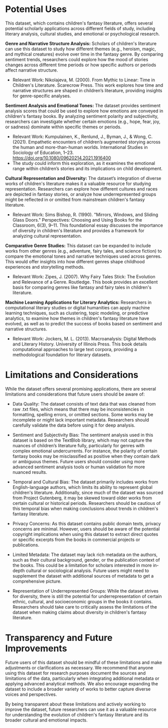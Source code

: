 # Potential Uses

This dataset, which contains children's fantasy literature, offers several potential scholarly applications across different fields of study, including literary analysis, cultural studies, and emotional or psychological research. 

**Genre and Narrative Structure Analysis:**  Scholars of children's literature can use this dataset to study how different themes (e.g., heroism, magic, and mythical creatures) evolve over time in the fantasy genre. By comparing sentiment trends, researchers could explore how the mood of stories changes across different time periods or how specific authors or periods affect narrative structure.

- Relevant Work: Nikolajeva, M. (2000). From Mythic to Linear: Time in Children's Literature. Scarecrow Press. This work explores how time and narrative structures are shaped in children’s literature, providing insights for genre-specific analyses.
  
**Sentiment Analysis and Emotional Tones:**  The dataset provides sentiment analysis scores that could be used to explore how emotions are conveyed in children's fantasy books. By analyzing sentiment polarity and subjectivity, researchers can investigate whether certain emotions (e.g., hope, fear, joy, or sadness) dominate within specific themes or periods.

- Relevant Work: Kumpulainen, K., Renlund, J., Byman, J., & Wong, C. (2021). Empathetic encounters of children’s augmented storying across the human and more-than-human worlds. International Studies in Sociology of Education, 1–23. https://doi.org/10.1080/09620214.2021.1916400
- The study could inform this exploration, as it examines the emotional range within children’s stories and its implications on child development.
  
**Cultural Representation and Diversity:** The dataset’s integration of diverse works of children's literature makes it a valuable resource for studying representation. Researchers can explore how different cultures and races are depicted in fantasy stories, or analyze how underrepresented groups might be reflected in or omitted from mainstream children's fantasy literature.

- Relevant Work: Sims Bishop, R. (1990). "Mirrors, Windows, and Sliding Glass Doors." Perspectives: Choosing and Using Books for the Classroom, 6(3), 9–11. This foundational essay discusses the importance of diversity in children's literature and provides a framework for analyzing cultural representation.

**Comparative Genre Studies:** This dataset can be expanded to include works from other genres (e.g., adventure, fairy tales, and science fiction) to compare the emotional tones and narrative techniques used across genres. This would offer insights into how different genres shape childhood experiences and storytelling methods.

- Relevant Work: Zipes, J. (2007). Why Fairy Tales Stick: The Evolution and Relevance of a Genre. Routledge. This book provides an excellent basis for comparing genres like fantasy and fairy tales in children's literature.

  
**Machine Learning Applications for Literary Analytics:** Researchers in computational literary studies or digital humanities can apply machine learning techniques, such as clustering, topic modeling, or predictive analytics, to examine how themes in children's fantasy literature have evolved, as well as to predict the success of books based on sentiment and narrative structures.

- Relevant Work: Jockers, M. L. (2013). Macroanalysis: Digital Methods and Literary History. University of Illinois Press. This book details computational approaches to large text corpora, providing a methodological foundation for literary datasets.

# Limitations and Considerations

While the dataset offers several promising applications, there are several limitations and considerations that future users should be aware of:

- Data Quality: The dataset consists of text data that was cleaned from raw .txt files, which means that there may be inconsistencies in formatting, spelling errors, or omitted sections. Some works may be incomplete or might lack important metadata. Researchers should carefully validate the data before using it for deep analysis.

- Sentiment and Subjectivity Bias: The sentiment analysis used in this dataset is based on the TextBlob library, which may not capture the nuances of children’s literature fully, particularly for genres with complex emotional undercurrents. For instance, the polarity of certain fantasy books may be misclassified as positive when they contain dark or ambiguous themes. Future users should consider using more advanced sentiment analysis tools or human validation for more nuanced results.

- Temporal and Cultural Bias: The dataset primarily includes works from English-language authors, which limits its ability to represent global children's literature. Additionally, since much of the dataset was sourced from Project Gutenberg, it may be skewed toward older works from certain cultural or historical periods. Researchers should be cautious of this temporal bias when making conclusions about trends in children's fantasy literature.

- Privacy Concerns: As this dataset contains public domain texts, privacy concerns are minimal. However, users should be aware of the potential copyright implications when using this dataset to extract direct quotes or specific excerpts from the books in commercial projects or publications.

- Limited Metadata: The dataset may lack rich metadata on the authors, such as their cultural background, gender, or the publication context of the books. This could be a limitation for scholars interested in more in-depth cultural or sociological analysis. Future users might need to supplement the dataset with additional sources of metadata to get a comprehensive picture.

- Representation of Underrepresented Groups: While the dataset strives for diversity, there is still the potential for underrepresentation of certain ethnic, cultural, and socioeconomic groups in the books it contains. Researchers should take care to critically assess the limitations of the dataset when making claims about diversity in children's fantasy literature.

# Transparency and Future Improvements

Future users of this dataset should be mindful of these limitations and make adjustments or clarifications as necessary. We recommend that anyone using this dataset for research purposes document the sources and limitations of the data, particularly when integrating additional metadata or applying advanced analytical methods. We also encourage expanding the dataset to include a broader variety of works to better capture diverse voices and perspectives.

By being transparent about these limitations and actively working to improve the dataset, future researchers can use it as a valuable resource for understanding the evolution of children's fantasy literature and its broader cultural and emotional impacts.
